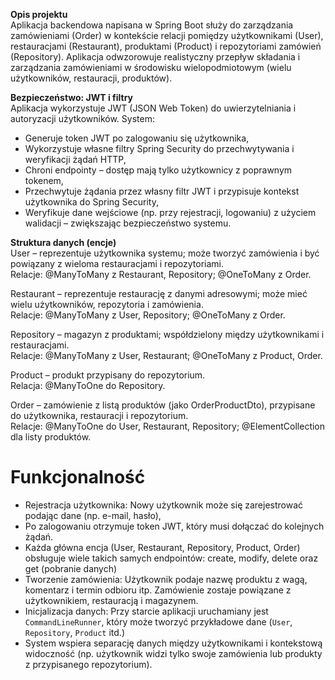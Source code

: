  **Opis projektu**  
 Aplikacja backendowa napisana w Spring Boot służy do zarządzania zamówieniami (Order) w kontekście relacji pomiędzy użytkownikami (User),
 restauracjami (Restaurant), produktami (Product) i repozytoriami zamówień (Repository). Aplikacja odwzorowuje realistyczny przepływ składania i
 zarządzania zamówieniami w środowisku wielopodmiotowym (wielu użytkowników, restauracji, produktów).

 **Bezpieczeństwo: JWT i filtry**  
 Aplikacja wykorzystuje JWT (JSON Web Token) do uwierzytelniania i autoryzacji użytkowników. System:

- Generuje token JWT po zalogowaniu się użytkownika,  
- Wykorzystuje własne filtry Spring Security do przechwytywania i weryfikacji żądań HTTP,  
- Chroni endpointy – dostęp mają tylko użytkownicy z poprawnym tokenem,  
- Przechwytuje żądania przez własny filtr JWT i przypisuje kontekst użytkownika do Spring Security,  
- Weryfikuje dane wejściowe (np. przy rejestracji, logowaniu) z użyciem walidacji – zwiększając bezpieczeństwo systemu.

**Struktura danych (encje)**  
User – reprezentuje użytkownika systemu; może tworzyć zamówienia i być powiązany z wieloma restauracjami i repozytoriami.  
Relacje: @ManyToMany z Restaurant, Repository; @OneToMany z Order.

Restaurant – reprezentuje restaurację z danymi adresowymi; może mieć wielu użytkowników, repozytoria i zamówienia.  
Relacje: @ManyToMany z User, Repository; @OneToMany z Order.

Repository – magazyn z produktami; współdzielony między użytkownikami i restauracjami.  
Relacje: @ManyToMany z User, Restaurant; @OneToMany z Product, Order.

Product – produkt przypisany do repozytorium.  
Relacja: @ManyToOne do Repository.

Order – zamówienie z listą produktów (jako OrderProductDto), przypisane do użytkownika, restauracji i repozytorium.  
Relacje: @ManyToOne do User, Restaurant, Repository; @ElementCollection dla listy produktów.

# **Funkcjonalność**  
- Rejestracja użytkownika: Nowy użytkownik może się zarejestrować podając dane (np. e-mail, hasło),  
- Po zalogowaniu otrzymuje token JWT, który musi dołączać do kolejnych żądań.  
- Każda główna encja (User, Restaurant, Repository, Product, Order) obsługuje wiele takich samych endpointów: create, modify, delete oraz get (pobranie danych)  
- Tworzenie zamówienia: Użytkownik podaje nazwę produktu z wagą, komentarz i termin odbioru itp. Zamówienie zostaje powiązane z użytkownikiem, restauracją i magazynem.  
- Inicjalizacja danych: Przy starcie aplikacji uruchamiany jest `CommandLineRunner`, który może tworzyć przykładowe dane (`User`, `Repository`, `Product` itd.)  
- System wspiera separację danych między użytkownikami i kontekstową widoczność (np. użytkownik widzi tylko swoje zamówienia lub produkty z przypisanego repozytorium).
